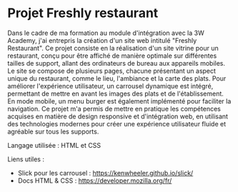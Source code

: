 # Projet Freshly restaurant

Dans le cadre de ma formation au module d'intégration avec la 3W Academy, j'ai entrepris la création d'un site web intitulé "Freshly Restaurant". Ce projet consiste en la réalisation d'un site vitrine pour un restaurant, conçu pour être affiché de manière optimale sur différentes tailles de support, allant des ordinateurs de bureau aux appareils mobiles. Le site se compose de plusieurs pages, chacune présentant un aspect unique du restaurant, comme le lieu, l'ambiance et la carte des plats. Pour améliorer l'expérience utilisateur, un carrousel dynamique est intégré, permettant de mettre en avant les images des plats et de l'établissement. En mode mobile, un menu burger est également implémenté pour faciliter la navigation. Ce projet m'a permis de mettre en pratique les compétences acquises en matière de design responsive et d'intégration web, en utilisant des technologies modernes pour créer une expérience utilisateur fluide et agréable sur tous les supports.

Langage utilisée : HTML et CSS

Liens utiles : 
- Slick pour les carrousel :  https://kenwheeler.github.io/slick/
- Docs HTML & CSS : https://developer.mozilla.org/fr/
